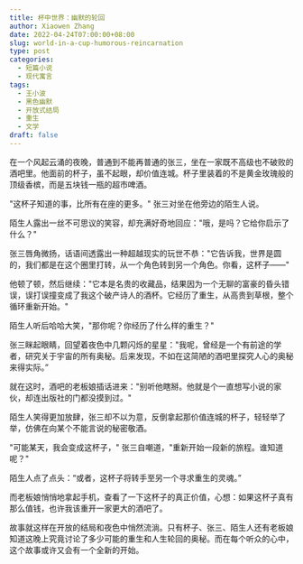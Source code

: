 ```yaml
---
title: 杯中世界：幽默的轮回 
author: Xiaowen Zhang
date: 2022-04-24T07:00:00+08:00
slug: world-in-a-cup-humorous-reincarnation
type: post
categories:
  - 短篇小说
  - 现代寓言
tags:
  - 王小波
  - 黑色幽默
  - 开放式结局
  - 重生
  - 文学
draft: false
---
```


在一个风起云涌的夜晚，普通到不能再普通的张三，坐在一家既不高级也不破败的酒吧里。他面前的杯子，虽不起眼，却价值连城。杯子里装着的不是黄金玫瑰般的顶级香槟，而是五块钱一瓶的超市啤酒。

"这杯子知道的事，比所有在座的更多。" 张三对坐在他旁边的陌生人说。

陌生人露出一丝不可思议的笑容，却充满好奇地回应："哦，是吗？它给你启示了什么？"

张三唇角微扬，话语间透露出一种超越现实的玩世不恭："它告诉我，世界是圆的，我们都是在这个圈里打转，从一个角色转到另一个角色。你看，这杯子——"

他顿了顿，然后继续："它本是名贵的收藏品，结果因为一个无聊的富豪的昏头错误，误打误撞变成了我这个破产诗人的酒杯。它经历了重生，从高贵到草根，整个循环重新开始。"

陌生人听后哈哈大笑，"那你呢？你经历了什么样的重生？"

张三眯起眼睛，回望着夜色中几颗闪烁的星星："我呢，曾经是一个有前途的学者，研究关于宇宙的所有奥秘。后来发现，不如在这简陋的酒吧里探究人心的奥秘来得实际。”

就在这时，酒吧的老板娘插话进来："别听他瞎掰。他就是个一直想写小说的家伙，却连出版社的门都没摸到过。"

陌生人笑得更加放肆，张三却不以为意，反倒拿起那价值连城的杯子，轻轻举了举，仿佛在向某个不能言说的秘密敬酒。

"可能某天，我会变成这杯子，" 张三自嘲道，"重新开始一段新的旅程。谁知道呢？"

陌生人点了点头：“或者，这杯子将转手至另一个寻求重生的灵魂。”

而老板娘悄悄地拿起手机，查看了一下这杯子的真正价值，心想：如果这杯子真有那么值钱，也许我该重开一家更大的酒吧了。

故事就这样在开放的结局和夜色中悄然流淌。只有杯子、张三、陌生人还有老板娘知道这晚上究竟讨论了多少可能的重生和人生轮回的奥秘。而在每个听众的心中，这个故事或许又会有一个全新的开始。